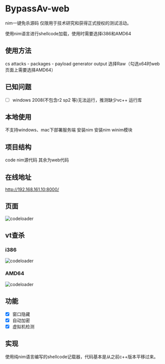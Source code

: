# BypassAv-web
nim一键免杀源码
仅限用于技术研究和获得正式授权的测试活动。

使用nim语言进行shellcode加载，使用时需要选择i386和AMD64
## 使用方法
cs attacks - packages - payload generator 
output 选择Raw（勾选x64时web页面上需要选择AMD64）

## 已知问题
- [ ] windows 2008(不包含r2 sp2 等)无法运行，推测缺少vc++ 运行库
## 本地使用
不支持windows、mac下部署服务端
安装nim
安装nim winim模块

## 项目结构
code nim源代码
其余为web代码

## 在线地址
http://192.168.161.10:8000/

## 页面
![codeloader](img/chrome_lLNthrMxPe.png)

## vt查杀
### i386
![codeloader](img/chrome_94gpCJikxz.png)
### AMD64
![codeloader](img/chrome_ktbU5ilJe7.png)

## 功能
- [x] 窗口隐藏
- [x] 自动加密
- [x] 虚拟机检测

## 实现
使用纯nim语言编写的shellcode记载器，代码基本是从之前c++版本平移过来。
